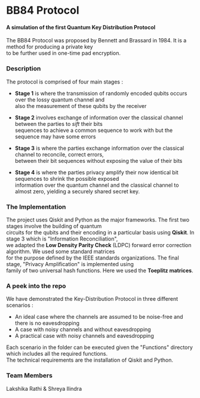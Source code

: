 # **BB84 Protocol**
#### **A simulation of the first Quantum Key Distribution Protocol**

The BB84 Protocol was proposed by Bennett and Brassard in 1984. It is a method for producing a private key <br> to be further used in one-time pad encryption.

### **Description**

The protocol is comprised of four main stages :

- **Stage 1** is where the transmission of randomly encoded qubits occurs over the lossy quantum channel and <br> also the measurement of these qubits by the receiver

- **Stage 2** involves exchange of information over the classical channel between the parties to *sift* their bits <br> sequences to achieve a common sequence to work with but the sequence may have some errors

- **Stage 3** is where the parties exchange information over the classical channel to reconcile, correct errors, <br> between their bit sequences without exposing the value of their bits

- **Stage 4** is where the parties privacy amplify their now identical bit sequences to shrink the possible exposed <br> information over the quantum channel and the classical channel to almost zero, yielding a securely shared secret key.

### **The Implementation**

The project uses Qiskit and Python as the major frameworks. The first two stages involve the building of quantum <br> circuits for the qubits and their encoding in a particular basis using **Qiskit**. In stage 3 which is "Information Reconciliation", <br> we adapted the **Low Density Parity Check** (LDPC)  forward error correction algorithm. We used some standard matrices <br> for the purpose defined by the IEEE standards organizations. The final stage, "Privacy Amplification" is implemented using <br> family of two universal hash functions. Here we used the **Toeplitz matrices**.

### **A peek into the repo**

We have demonstrated the Key-Distribution Protocol in three different scenarios :
- An ideal case where the channels are assumed to be noise-free and there is no eavesdropping
- A case with noisy channels and without eavesdropping
- A practical case with noisy channels and eavesdropping

Each scenario in the folder can be executed given the "Functions" directory which includes all the required functions. <br>  The technical requirements are the installation of Qiskit and Python.

### **Team Members**

Lakshika Rathi & Shreya Ilindra